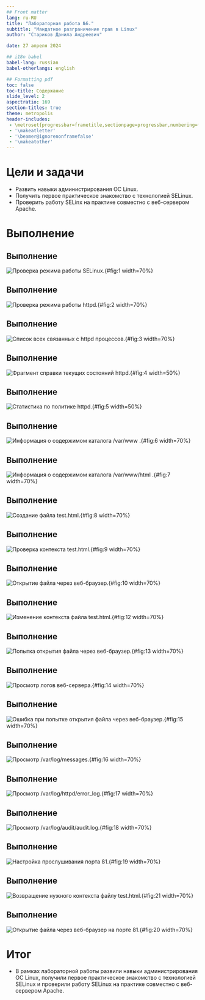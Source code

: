 ```yaml
---
## Front matter
lang: ru-RU
title: "Лабораторная работа №6."
subtitle: "Мандатное разграничение прав в Linux"
author: "Стариков Данила Андреевич"

date: 27 апреля 2024

## i18n babel
babel-lang: russian
babel-otherlangs: english

## Formatting pdf
toc: false
toc-title: Содержание
slide_level: 2
aspectratio: 169
section-titles: true
theme: metropolis
header-includes:
 - \metroset{progressbar=frametitle,sectionpage=progressbar,numbering=fraction}
 - '\makeatletter'
 - '\beamer@ignorenonframefalse'
 - '\makeatother'
---
```


# Цели и задачи

- Развить навыки администрирования ОС Linux. 
- Получить первое практическое знакомство с технологией SELinux. 
- Проверить работу SELinx на практике совместно с веб-сервером Apache.

# Выполнение

## Выполнение

![Проверка режима работы SELinux.](image/image1.png){#fig:1 width=70%}

## Выполнение

![Проверка режима работы httpd.](image/image2.png){#fig:2 width=70%}

## Выполнение

![Список всех связанных с httpd процессов.](image/image3.png){#fig:3 width=70%}

## Выполнение

![Фрагмент справки текущих состояний httpd.](image/image4.png){#fig:4 width=50%}

## Выполнение

![Статистика по политике httpd.](image/image5.png){#fig:5 width=50%}

## Выполнение

![Информация о содержимом каталога /var/www .](image/image6.png){#fig:6 width=70%}

## Выполнение

![Информация о содержимом каталога /var/www/html .](image/image7.png){#fig:7 width=70%}

## Выполнение

![Создание файла test.html.](image/image8.png){#fig:8 width=70%}

## Выполнение

![Проверка контекста test.html.](image/image9.png){#fig:9 width=70%}

## Выполнение

![Открытие файла через веб-браузер.](image/image10.png){#fig:10 width=70%}

## Выполнение

![Изменение контекста файла test.html.](image/image12.png){#fig:12 width=70%}

## Выполнение

![Попытка открытия файла через веб-браузер.](image/image13.png){#fig:13 width=70%}

## Выполнение

![Просмотр логов веб-сервера.](image/image14.png){#fig:14 width=70%}

## Выполнение

![Ошибка при попытке открытия файла через веб-браузер.](image/image15.png){#fig:15 width=70%}

## Выполнение

![Просмотр /var/log/messages.](image/image16.png){#fig:16 width=70%}

## Выполнение

![Просмотр /var/log/httpd/error_log.](image/image17.png){#fig:17 width=70%}

## Выполнение

![Просмотр /var/log/audit/audit.log.](image/image18.png){#fig:18 width=70%}

## Выполнение

![Настройка прослушивания порта 81.](image/image19.png){#fig:19 width=70%}

## Выполнение

![Возвращение нужного контекста файлу test.html.](image/image21.png){#fig:21 width=70%}

## Выполнение

![Открытие файла через веб-браузер на порте 81.](image/image20.png){#fig:20 width=70%}

# Итог

- В рамках лабораторной работы развили навыки администрирования ОС Linux, получили первое практическое знакомство с технологией SELinux и проверили работу SELinux на практике совместно с веб-сервером Apache.


